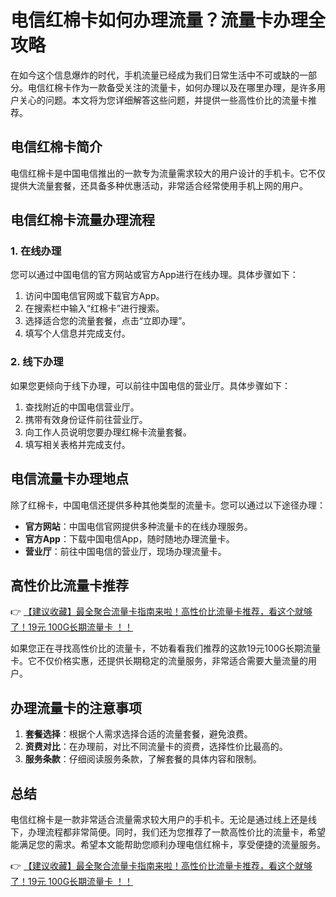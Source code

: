 # 电信红棉卡如何办理流量？流量卡办理全攻略

在如今这个信息爆炸的时代，手机流量已经成为我们日常生活中不可或缺的一部分。电信红棉卡作为一款备受关注的流量卡，如何办理以及在哪里办理，是许多用户关心的问题。本文将为您详细解答这些问题，并提供一些高性价比的流量卡推荐。

## 电信红棉卡简介

电信红棉卡是中国电信推出的一款专为流量需求较大的用户设计的手机卡。它不仅提供大流量套餐，还具备多种优惠活动，非常适合经常使用手机上网的用户。

## 电信红棉卡流量办理流程

### 1. 在线办理
您可以通过中国电信的官方网站或官方App进行在线办理。具体步骤如下：
1. 访问中国电信官网或下载官方App。
2. 在搜索栏中输入“红棉卡”进行搜索。
3. 选择适合您的流量套餐，点击“立即办理”。
4. 填写个人信息并完成支付。

### 2. 线下办理
如果您更倾向于线下办理，可以前往中国电信的营业厅。具体步骤如下：
1. 查找附近的中国电信营业厅。
2. 携带有效身份证件前往营业厅。
3. 向工作人员说明您要办理红棉卡流量套餐。
4. 填写相关表格并完成支付。

## 电信流量卡办理地点

除了红棉卡，中国电信还提供多种其他类型的流量卡。您可以通过以下途径办理：
- **官方网站**：中国电信官网提供多种流量卡的在线办理服务。
- **官方App**：下载中国电信App，随时随地办理流量卡。
- **营业厅**：前往中国电信的营业厅，现场办理流量卡。

## 高性价比流量卡推荐

👉 [【建议收藏】最全聚合流量卡指南来啦！高性价比流量卡推荐，看这个就够了！19元 100G长期流量卡 ！！](https://bit.ly/Liuliangka)

如果您正在寻找高性价比的流量卡，不妨看看我们推荐的这款19元100G长期流量卡。它不仅价格实惠，还提供长期稳定的流量服务，非常适合需要大量流量的用户。

## 办理流量卡的注意事项

1. **套餐选择**：根据个人需求选择合适的流量套餐，避免浪费。
2. **资费对比**：在办理前，对比不同流量卡的资费，选择性价比最高的。
3. **服务条款**：仔细阅读服务条款，了解套餐的具体内容和限制。

## 总结

电信红棉卡是一款非常适合流量需求较大用户的手机卡。无论是通过线上还是线下，办理流程都非常简便。同时，我们还为您推荐了一款高性价比的流量卡，希望能满足您的需求。希望本文能帮助您顺利办理电信红棉卡，享受便捷的流量服务。

👉 [【建议收藏】最全聚合流量卡指南来啦！高性价比流量卡推荐，看这个就够了！19元 100G长期流量卡 ！！](https://bit.ly/Liuliangka)